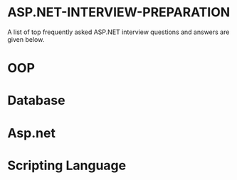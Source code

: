 # ASP.NET-INTERVIEW-PREPARATION

A list of top frequently asked ASP.NET interview questions and answers are given below.

# OOP

# Database

# Asp.net 

# Scripting Language
